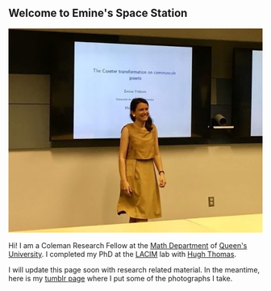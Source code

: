 ## Welcome to Emine's Space Station

![me](Pictures/me.jpg)

Hi! I am a Coleman Research Fellow at the [Math Department](https://www.queensu.ca/mathstat/home) of [Queen's University](https://www.queensu.ca). I completed my PhD at the [LACIM](http://lacim.uqam.ca/) lab with [Hugh Thomas](http://www.math.uqam.ca/une_page.php?id=72).

I will update this page soon with research related material. In the meantime, here is my [tumblr page](http://yildirimemine.tumblr.com) where I put some of the photographs I take.
